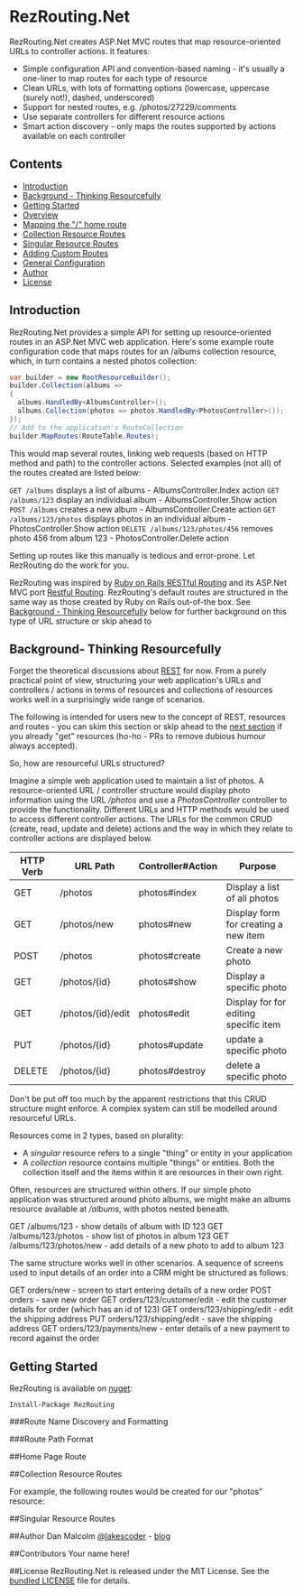 # <a id="top"></a>RezRouting.Net

RezRouting.Net creates ASP.Net MVC routes that map resource-oriented URLs to controller actions. It features:

- Simple configuration API and convention-based naming - it's usually a one-liner to map routes for each type of resource
- Clean URLs, with lots of formatting options (lowercase, uppercase (surely not!), dashed, underscored)
- Support for nested routes, e.g. /photos/27229/comments
- Use separate controllers for different resource actions
- Smart action discovery - only maps the routes supported by actions available on each controller

## Contents
 - [Introduction](#intro)
 - [Background - Thinking Resourcefully](#background)
 - [Getting Started](#getting-started)
 - [Overview](#overview)
 - [Mapping the "/" home route](#home-route)
 - [Collection Resource Routes](#collection)
 - [Singular Resource Routes](#singular)
 - [Adding Custom Routes](#singular)
 - [General Configuration](#configuration)
 - [Author](#author)
 - [License](#license)

## <a id="intro"></a>Introduction

RezRouting.Net provides a simple API for setting up resource-oriented routes in an ASP.Net MVC web application. Here's some example route configuration code that maps routes for an /albums collection resource, which, in turn contains a nested photos collection:

```C#
var builder = new RootResourceBuilder();
builder.Collection(albums =>
{
  albums.HandledBy<AlbumsController>();
  albums.Collection(photos => photos.HandledBy<PhotosController>());
});
// Add to the application's RouteCollection
builder.MapRoutes(RouteTable.Routes);
```

This would map several routes, linking web requests (based on HTTP method and path) to the controller actions. Selected examples (not all) of the routes created are listed below:

`GET /albums` displays a list of albums - AlbumsController.Index action
`GET /albums/123` display an individual album - AlbumsController.Show action
`POST /albums` creates a new album - AlbumsController.Create action
`GET /albums/123/photos` displays photos in an individual album - PhotosController.Show action
`DELETE /albums/123/photos/456` removes photo 456 from album 123 - PhotosController.Delete action

Setting up routes like this manually is tedious and error-prone. Let RezRouting do the work for you.

RezRouting was inspired by [Ruby on Rails RESTful Routing](http://guides.rubyonrails.org/routing.htmlrouting) and its ASP.Net MVC port [Restful Routing](http://restfulrouting.com/). RezRouting's default routes are structured in the same way as those created by Ruby on Rails out-of-the box. See [Background - Thinking Resourcefully](#background) below for further background on this type of URL structure or skip ahead to 

## <a id="background"></a>Background- Thinking Resourcefully

Forget the theoretical discussions about [REST](http://en.wikipedia.org/wiki/Representational_state_transfer) for now. From a purely practical point of view, structuring your web application's URLs and controllers / actions in terms of resources and collections of resources works well in a surprisingly wide range of scenarios. 

The following is intended for users new to the concept of REST, resources and routes - you can skim this section or skip ahead to the <a href="#getting-started">next section</a> if you already "get" resources (ho-ho - PRs to remove dubious humour always accepted).

So, how are resourceful URLs structured?

Imagine a simple web application used to maintain a list of photos. A resource-oriented URL / controller structure would display photo information using the URL _/photos_ and use a _PhotosController_ controller to provide the functionality. Different URLs and HTTP methods would be used to access different controller actions. The URLs for the common CRUD (create, read, update and delete) actions and the way in which they relate to controller actions are displayed below.

|HTTP Verb|URL Path           |Controller#Action|Purpose|
|---------|------------------ |-----------------|-------------|
|GET      |/photos            |photos#index     |Display a list of all photos |
|GET	  |/photos/new        |photos#new       |Display form for creating a new item |
|POST	  |/photos	      |photos#create    |Create a new photo |
|GET	  |/photos/{id}	      |photos#show	|Display a specific photo |
|GET	  |/photos/{id}/edit  |photos#edit	|Display for for editing specific item |
|PUT	  |/photos/{id}	      |photos#update	|update a specific photo |
|DELETE	  |/photos/{id}	      |photos#destroy	|delete a specific photo|

Don't be put off too much by the apparent restrictions that this CRUD structure might enforce. A complex system can still be modelled around resourceful URLs.

Resources come in 2 types, based on plurality:

- A _singular_ resource refers to a single "thing" or entity in your application
- A _collection_ resource contains multiple "things" or entities. Both the collection itself and the items within it are resources in their own right.

Often, resources are structured within others. If our simple photo application was structured around photo albums, we might make an albums resource available at _/albums_, with photos nested beneath.

GET /albums/123 - show details of album with ID 123
GET /albums/123/photos - show list of photos in album 123
GET /albums/123/photos/new - add details of a new photo to add to album 123

The same structure works well in other scenarios. A sequence of screens used to input details of an order into a CRM might be structured as follows:

GET orders/new - screen to start entering details of a new order
POST orders - save new order
GET orders/123/customer/edit - edit the customer details for order (which has an id of 123)
GET orders/123/shipping/edit - edit the shipping address
PUT orders/123/shipping/edit - save the shipping address
GET orders/123/payments/new - enter details of a new payment to record against the order

## <a id="getting-started"></a>Getting Started

RezRouting is available on [nuget](https://nuget.org/packages/RezRouting):

`Install-Package RezRouting`

###<a id="configuration-routenames">Route Name Discovery and Formatting</a>

###<a id="configuration-routepath">Route Path Format</a>

##<a id="home-route">Home Page Route</a>

##<a id="collection">Collection Resource Routes</a>

For example, the following routes would be created for our "photos" resource:

##<a id="singular">Singular Resource Routes</a>


##<a id="author">Author</a>
Dan Malcolm [@lakescoder](http://twitter.com/lakescoder) - [blog](http://www.danmalcolm.com)

##<a id="contributors">Contributors</a>
Your name here!

##<a id="license">License</a>
RezRouting.Net is released under the MIT License. See the [bundled LICENSE](https://github.com/MehdiK/RezRouting.Net/blob/master/LICENSE) file for details.
